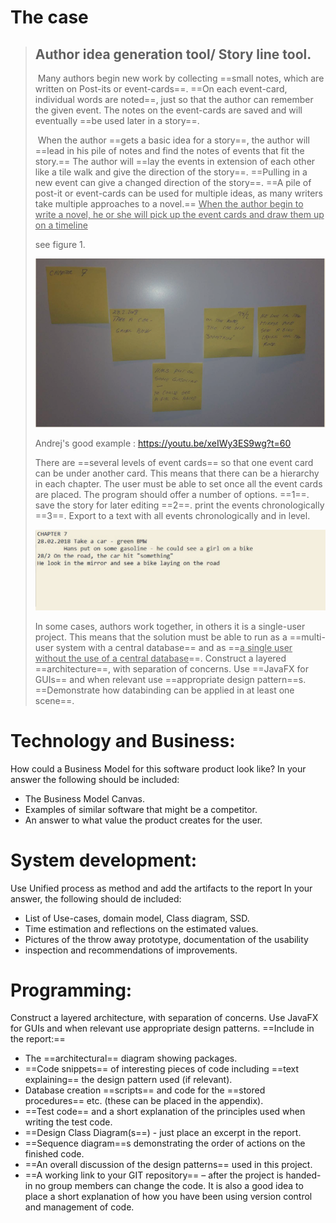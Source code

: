 # The case



> ## Author idea generation tool/ Story line tool.
>
> ​	Many authors begin new work by collecting ==small notes, which are written on Post-its or event-cards==. ==On each event-card, individual words are noted==, just so that the author can remember the given event. The notes on the event-cards are saved and will eventually ==be used later in a story==.
>
> ​	When the author ==gets a basic idea for a story==, the author will ==lead in his pile of notes and find the notes of events that fit the story.== The author will ==lay the events in extension of each other like a tile walk and give the direction of the story==. ==Pulling in a new event can give a changed direction of the story==. ==A pile of post-it or event-cards can be used for multiple ideas, as many writers take multiple approaches to a novel.==
> <u>When the author begin to write a novel, he or she will pick up the event cards and draw them up on a timeline</u> 
>
> 
>
> see figure 1.
>
> ![image-20210517230843526](CASE_Author_idea_generation_tool_Story_line_tool.assets/image-20210517230843526.png)
>
> Andrej's good example : https://youtu.be/xeIWy3ES9wg?t=60
>
> There are ==several levels of event cards== so that one event card can be under another card. This means that there can be a hierarchy in each chapter. The user must be able to set once all the event cards are placed. The program should offer a number of options. ==1==. save the story for later editing ==2==. print the events chronologically ==3==. Export to a text with all events chronologically and in level.
>
> ![image-20210517231021539](CASE_Author_idea_generation_tool_Story_line_tool.assets/image-20210517231021539.png)
>
> In some cases, authors work together, in others it is a single-user project. This means that the solution must be able to run as a ==multi-user system with a central database== and as ==<u>a single user</u> <u>without the use of a central database</u>==. Construct a layered ==architecture==, with separation of concerns. Use ==JavaFX for GUIs== and when relevant use ==appropriate design pattern==s. ==Demonstrate how databinding can be applied in at least one scene==.



# Technology and Business:

How could a Business Model for this software product look like? In your answer the following should be included:

- The Business Model Canvas.
- Examples of similar software that might be a competitor.
- An answer to what value the product creates for the user.



# System development:

Use Unified process as method and add the artifacts to the report
In your answer, the following should de included:

- List of Use-cases, domain model, Class diagram, SSD.
- Time estimation and reflections on the estimated values.
- Pictures of the throw away prototype, documentation of the usability
- inspection and recommendations of improvements.



# Programming:

Construct a layered architecture, with separation of concerns. Use JavaFX for GUIs and when relevant use appropriate design patterns.
==Include in the report:==

- The ==architectural== diagram showing packages.
- ==Code snippets== of interesting pieces of code including ==text explaining== the design pattern used (if relevant).
- Database creation ==scripts== and code for the ==stored procedures== etc. (these can be placed in the appendix).
- ==Test code== and a short explanation of the principles used when writing the test
  code.
- ==Design Class Diagram(s==) - just place an excerpt in the report.
- ==Sequence diagram==s demonstrating the order of actions on the finished code.
- ==An overall discussion of the design patterns== used in this project.
- ==A working link to your GIT repository== – after the project is handed-in no group members can change the code. It is also a good idea to place a short explanation of how you have been using version control and management of code.